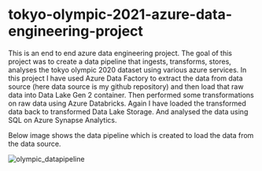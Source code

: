 # tokyo-olympic-2021-azure-data-engineering-project

This is an end to end azure data engineering project. The goal of this project was to create a data pipeline that ingests, transforms, stores, analyses the tokyo olympic 2020 dataset using various azure services.
In this project I have used Azure Data Factory to extract the data from data source (here data source is my github repository) and then load that raw data into Data Lake Gen 2 container.
Then performed some transformations on raw data using Azure Databricks. Again I have loaded the transformed data back to transformed Data Lake Storage. And analysed the data using SQL on Azure Synapse Analytics.

Below image shows the data pipeline which is created to load the data from the data source. 

![olympic_datapipeline](https://github.com/RinkiDarade98/tokyo-olympic-2021-azure-data-engineering-project/assets/129477415/aee846a6-9fb0-4b51-b844-bbd6c024e29d)
